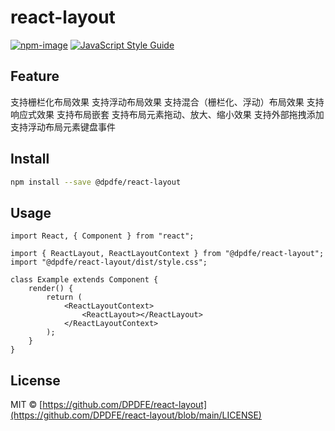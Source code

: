 # react-layout

[![npm-image](https://img.shields.io/npm/v/@dpdfe/react-layout.svg?style=flat-square)](https://www.npmjs.com/package/@dpdfe/react-layout)
[![JavaScript Style Guide](https://img.shields.io/badge/code_style-standard-brightgreen.svg)](https://standardjs.com)

## Feature

支持栅栏化布局效果
支持浮动布局效果
支持混合（栅栏化、浮动）布局效果
支持响应式效果
支持布局嵌套
支持布局元素拖动、放大、缩小效果
支持外部拖拽添加
支持浮动布局元素键盘事件

## Install

```bash
npm install --save @dpdfe/react-layout
```

## Usage

```tsx
import React, { Component } from "react";

import { ReactLayout, ReactLayoutContext } from "@dpdfe/react-layout";
import "@dpdfe/react-layout/dist/style.css";

class Example extends Component {
    render() {
        return (
            <ReactLayoutContext>
                <ReactLayout></ReactLayout>
            </ReactLayoutContext>
        );
    }
}
```

## License

MIT © [https://github.com/DPDFE/react-layout](https://github.com/DPDFE/react-layout/blob/main/LICENSE)
